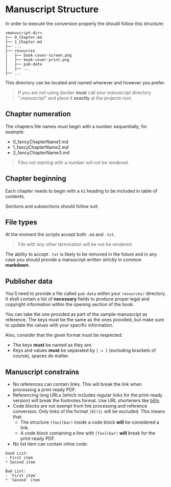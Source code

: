 # Manuscript Structure

In order to execute the conversion properly the <manuscript-dir> should follow this structure:

```
<manuscript-dir>
├── 0_Chapter.md
├── 1_Chapter.md
├── ...
├── resources
│   ├── book-cover-screen.png
│   ├── book-cover-print.png
│   ├── pub-data
│   ├── ...
├── ...
```

This directory can be located and named wherever and however you prefer.

> If you are not using docker **must** call your manuscript directory ".manuscript" and place it **exactly** at the projects root.

## Chapter numeration

The chapters file names must begin with a number sequentially, for example:

- 0_fancyChapterName1.md
- 1_fancyChapterName2.md
- 2_fancyChapterName3.md

> Files not starting with a number will not be rendered.

## Chapter beginning

Each chapter needs to begin with a `h1` heading to be included in table of contents.

Sections and subsections should follow suit.

## File types

At the moment the scripts accept both `.md` and `.txt`.

> File with any other termination will be not be rendered.

The ability to accept `.txt` is likely to be removed in the future and in any case you should provide a manuscript written strictly in common **markdown**.

## Publisher data

You'll need to provide a file called `pub-data` within your `resources/` directory.
It shall contain a list of **necessary** fields to produce proper legal and copyright information within the opening
section of the book.

You can take the one provided as part of the sample-manuscript as reference.
The keys must be the same as the ones provided, but make sure to update the values with your specific information.

Also, consider that the given format must be respected:

- The keys **must** be named as they are.
- Keys and values **must** be separated by `[ = ]` (excluding brackets of course), spaces do matter.

## Manuscript constrains

- No references can contain links. This will break the link when processing a print-ready PDF.
- Referencing long URLs (which includes regular links for the print-ready version) will break the footnotes format.
Use URL shorteners like [bitly](https://bitly.com/).
- Code blocks are not exempt from link processing and reference conversion. Only links of the format `[0](1)` will be excluded. This
  means that:
    - The structure `[foo](bar)` inside a code block **will** be considered a link.
    - A code block containing a line with `[foo](bar)` **will** break for the print-ready PDF.
- No list item can contain inline code:

```
Good List:
- First item
* Second item

Bad List:
- `First item`
* `Second` item

```
